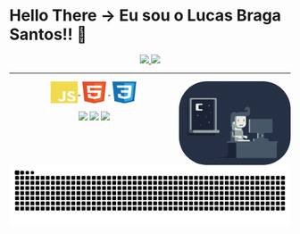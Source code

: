# Hello There -> Eu sou o Lucas Braga Santos!! 👋

<div align="center">
  <a href="https://github.com/lucasbrasantos">
  <img height="160em" src="https://github-readme-stats.vercel.app/api?username=lucasbrasantos&show_icons=true&theme=blue-green&include_all_commits=true&count_private=true"/>
  <img height="160em" src="https://github-readme-stats.vercel.app/api/top-langs/?username=lucasbrasantos&layout=compact&langs_count=4&theme=gotham"/>
</div>
  
---
<img align="right" height="150" style="border-radius:50px;" src="coding.gif">
<p align="center">
    <img align="center" height="40" width="50" src="https://raw.githubusercontent.com/devicons/devicon/master/icons/javascript/javascript-plain.svg">
    <img align="center" height="40" width="50" src="https://raw.githubusercontent.com/devicons/devicon/master/icons/html5/html5-original.svg">
    <img align="center" height="40" width="50" src="https://raw.githubusercontent.com/devicons/devicon/master/icons/css3/css3-original.svg">
</p>

<p align="center">
    <a href="https://instagram.com/lucas_bragasantos/" target="_blank"><img src="https://img.shields.io/badge/-Instagram-%23E4405F?style=for-the-badge&logo=instagram&logoColor=white" target="_blank"></a>
    <a href="https://www.linkedin.com/in/lucasbrasantos/" target="_blank"><img src="https://img.shields.io/badge/-LinkedIn-%230077B5?style=for-the-badge&logo=linkedin&logoColor=white" target="_blank"></a>
    <a href="mailto:lucasbrasantos@gmail.com" target="_blank"><img src="https://img.shields.io/badge/Gmail-D14836?style=for-the-badge&logo=gmail&logoColor=white" target="_blank"></a>
</p>

##

![Snake animation](https://github.com/lucasbrasantos/lucasbrasantos/blob/output/github-contribution-grid-snake.svg)

